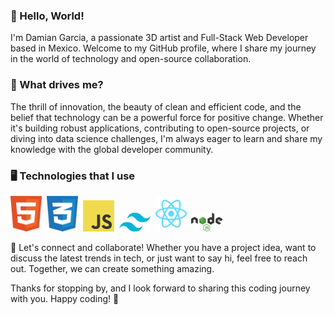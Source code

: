 ### 👋 Hello, World!

I'm Damian Garcia, a passionate 3D artist and Full-Stack Web Developer based in Mexico. Welcome to my GitHub profile, where I share my journey in the world of technology and open-source collaboration.

### 🚀 What drives me?

The thrill of innovation, the beauty of clean and efficient code, and the belief that technology can be a powerful force for positive change. Whether it's building robust applications, contributing to open-source projects, or diving into data science challenges, I'm always eager to learn and share my knowledge with the global developer community.

### 🖥️ Technologies that I use

<img src="assets/html.svg" width="50">&nbsp;&nbsp;<img src="assets/css.svg" width="50">&nbsp;&nbsp;<img src="assets/javascript.svg" width="50">&nbsp;&nbsp;<img src="assets/tailwind.svg" width="50">&nbsp;&nbsp;<img src="assets/react.svg" width="50">&nbsp;&nbsp;<img src="assets/nodejs.svg" width="50">

🤝 Let's connect and collaborate! Whether you have a project idea, want to discuss the latest trends in tech, or just want to say hi, feel free to reach out. Together, we can create something amazing.

Thanks for stopping by, and I look forward to sharing this coding journey with you. Happy coding! 🚀
